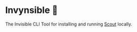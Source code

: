 # Invynsible 👻
The Invisible CLI Tool for installing and running [Scout](https://github.com/Jeremiahjacinth13/scout) locally.
